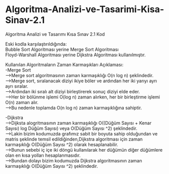# Algoritma-Analizi-ve-Tasarimi-Kisa-Sinav-2.1
Algoritma Analizi ve Tasarımı Kısa Sınav 2.1 Kod

Eski kodla karşılaştırıldığında:<br>
Bubble Sort Algoritması yerine Merge Sort Algoritması<br>
Floyd-Warshall Algoritması yerine Dijkstra Algoritması kullanılmıştır.<br>

Kullanılan Algoritmaların Zaman Karmaşıkları Açıklaması:<br>
-Merge Sort<br>
-->Merge sort algoritmasının zaman karmaşıklığı O(n log n) şeklindedir.<br>
-->Merge sort, sıralanacak diziyi ikiye böler ve ardından her iki yarıyı ayrı ayrı sıralar.<br>
-->Ardından iki sıralı alt diziyi birleştirerek sonuç diziyi elde eder.<br>
-->Her bir bölünme işlemi O(log n) zaman alırken, her bir birleştirme işlemi O(n) zaman alır.<br>
-->Bu nedenle toplamda O(n log n) zaman karmaşıklığına sahiptir.<br>

-Dijkstra<br>
-->Dijksta alogritmasının zaman karmaşıklığı O((Düğüm Sayısı + Kenar Sayısı) log Düğüm Sayısı) veya O(Düğüm Sayısı ^2) şeklindedir.<br>
-->Lakin bizim kodumuzda grafımız sabit bir boyuta sahip olduğundan ve matris şeklinde temsil edildiğinden,Dijkstra algoritması için zaman karmaşıklığı 
O(Düğüm Sayısı ^2) olarak hesaplanabilir.<br>
-->Bunun sebebi iç içe iki döngü kullanılarak her düğümün diğer düğümlere olan en kısa yolları hesaplanmasıdır.<br>
-->Bundan dolayı bizim kodumuzda Dijkstra algoritmasının zaman karmaşıklığı O(Düğüm Sayısı ^2) şeklindedir.<br>
